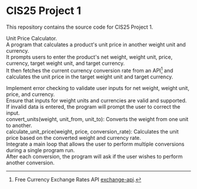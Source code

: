 # CIS25 Project 1

This repository contains the source code for CIS25 Project 1.

Unit Price Calculator.  
A program that calculates a product's unit price in another weight unit and currency.  
It prompts users to enter the product's net weight, weight unit, price, currency, target weight unit, and target currency.  
It then fetches the current currency conversion rate from an API[^1] and calculates the unit price in the target weight unit and target currency.

Implement error checking to validate user inputs for net weight, weight unit, price, and currency.  
Ensure that inputs for weight units and currencies are valid and supported.  
If invalid data is entered, the program will prompt the user to correct the input.  
convert_units(weight, unit_from, unit_to): Converts the weight from one unit to another.  
calculate_unit_price(weight, price, conversion_rate): Calculates the unit price based on the converted weight and currency rate.  
Integrate a main loop that allows the user to perform multiple conversions during a single program run.  
After each conversion, the program will ask if the user wishes to perform another conversion.

[^1]: Free Currency Exchange Rates API [exchange-api](https://github.com/fawazahmed0/exchange-api).